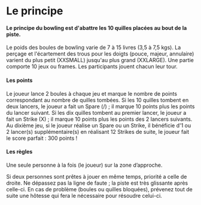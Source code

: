 # Le principe

#### Le principe du bowling est d'abattre les 10 quilles placées au bout de la piste.

Le poids des boules de bowling varie de 7 à 15 livres (3,5 à 7,5 kgs). La perçage et l'écartement des trous pour les doigts (pouce, majeur, annulaire) varient du plus petit (XXSMALL) jusqu'au plus grand (XXLARGE). Une partie comporte 10 jeux ou frames. Les participants jouent chacun leur tour.

#### Les points

Le joueur lance 2 boules à chaque jeu et marque le nombre de points correspondant au nombre de quilles tombées.
Si les 10 quilles tombent en deux lancers, le joueur a fait un Spare (/) ; il marque 10 points plus les points du lancer suivant. Si les dix quilles tombent au premier lancer, le joueur a fait un Strike (X) ; il marque 10 points plus les points des 2 lancers suivants. Au dixième jeu, si le joueur réalise un Spare ou un Strike, il bénéficie d'1 ou 2 lancer(s) supplémentaire(s) en réalisant 12 Strikes de suite, le joueur fait le score parfait : 300 points !

#### Les règles

Une seule personne à la fois (le joueur) sur la zone d’approche.

Si deux personnes sont prêtes à jouer en même temps, priorité a celle de droite. Ne dépassez pas la ligne de faute ; la piste est très glissante après celle-ci. En cas de problème (boules ou quilles bloquées), prévenez tout de suite une hôtesse qui fera le nécessaire pour résoudre celui-ci.